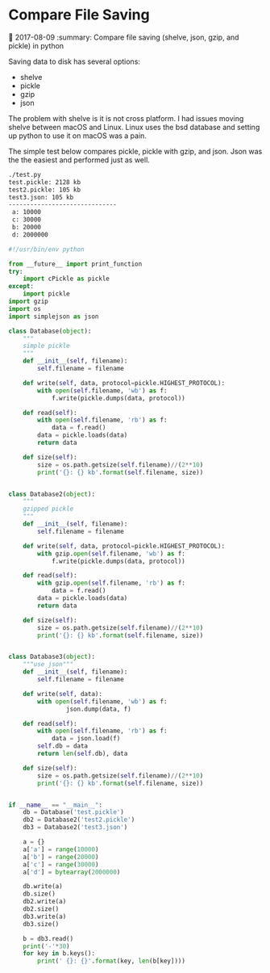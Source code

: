# Compare File Saving


:date: 2017-08-09
:summary: Compare file saving (shelve, json, gzip, and pickle) in python

Saving data to disk has several options:

- shelve
- pickle
- gzip
- json

The problem with shelve is it is not cross platform. I had issues moving shelve
between macOS and Linux. Linux uses the bsd database and setting up python to
use it on macOS was a pain.

The simple test below compares pickle, pickle with gzip, and json. Json was the
the easiest and performed just as well.

```bash
./test.py
test.pickle: 2128 kb
test2.pickle: 105 kb
test3.json: 105 kb
------------------------------
 a: 10000
 c: 30000
 b: 20000
 d: 2000000
```


```python
#!/usr/bin/env python

from __future__ import print_function
try:
	import cPickle as pickle
except:
	import pickle
import gzip
import os
import simplejson as json

class Database(object):
	"""
	simple pickle
	"""
	def __init__(self, filename):
		self.filename = filename

	def write(self, data, protocol=pickle.HIGHEST_PROTOCOL):
		with open(self.filename, 'wb') as f:
			f.write(pickle.dumps(data, protocol))

	def read(self):
		with open(self.filename, 'rb') as f:
			data = f.read()
		data = pickle.loads(data)
		return data

	def size(self):
		size = os.path.getsize(self.filename)//(2**10)
		print('{}: {} kb'.format(self.filename, size))


class Database2(object):
	"""
	gzipped pickle
	"""
	def __init__(self, filename):
		self.filename = filename

	def write(self, data, protocol=pickle.HIGHEST_PROTOCOL):
		with gzip.open(self.filename, 'wb') as f:
			f.write(pickle.dumps(data, protocol))

	def read(self):
		with gzip.open(self.filename, 'rb') as f:
			data = f.read()
		data = pickle.loads(data)
		return data

	def size(self):
		size = os.path.getsize(self.filename)//(2**10)
		print('{}: {} kb'.format(self.filename, size))


class Database3(object):
	"""use json"""
	def __init__(self, filename):
		self.filename = filename

	def write(self, data):
		with open(self.filename, 'wb') as f:
				json.dump(data, f)

	def read(self):
		with open(self.filename, 'rb') as f:
			data = json.load(f)
		self.db = data
		return len(self.db), data

	def size(self):
		size = os.path.getsize(self.filename)//(2**10)
		print('{}: {} kb'.format(self.filename, size))


if __name__ == "__main__":
	db = Database('test.pickle')
	db2 = Database2('test2.pickle')
	db3 = Database2('test3.json')

	a = {}
	a['a'] = range(10000)
	a['b'] = range(20000)
	a['c'] = range(30000)
	a['d'] = bytearray(2000000)

	db.write(a)
	db.size()
	db2.write(a)
	db2.size()
	db3.write(a)
	db3.size()

	b = db3.read()
	print('-'*30)
	for key in b.keys():
		print(' {}: {}'.format(key, len(b[key])))
```
